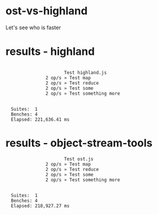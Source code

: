 # ost-vs-highland
Let's see who is faster


# results - highland

```

                      Test highland.js
               2 op/s » Test map
               2 op/s » Test reduce
               2 op/s » Test some
               2 op/s » Test something more


  Suites:  1
  Benches: 4
  Elapsed: 221,636.41 ms

```


# results - object-stream-tools

```
                      Test ost.js
               2 op/s » Test map
               2 op/s » Test reduce
               2 op/s » Test some
               2 op/s » Test something more


  Suites:  1
  Benches: 4
  Elapsed: 218,927.27 ms

```
